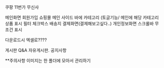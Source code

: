 쿠팡
11번가
무신사

메인화면
회원가입
쇼핑몰 메인
사이드 바에 카테고리 (토글기능/
메인에 해당 카테고리 상품 표시
필터
체크박스
배송지
결제화면(결제해보고싶다..)
개인정보화면
스크롤바 무조건 표시 

다운로드시 엑셀로????

게시판
Q&A
자유게시판.
공지사항



**주의사항
이미지는 한 폴더에 모아서 관리하기